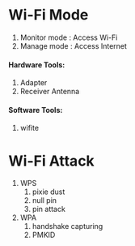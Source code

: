 # Wi-Fi Mode

1. Monitor mode : Access Wi-Fi
2. Manage mode : Access Internet

#### Hardware Tools:

1. Adapter
2. Receiver Antenna

#### Software Tools:

1. wifite

# Wi-Fi Attack

1. WPS
   1. pixie dust
   2. null pin
   3. pin attack
2. WPA
   1. handshake capturing
   2. PMKID
